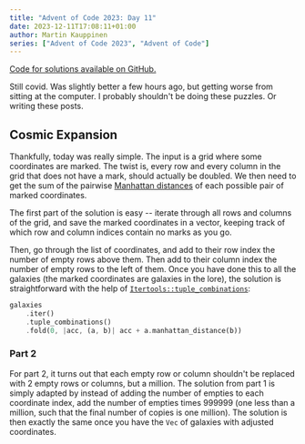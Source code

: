 ```yaml
---
title: "Advent of Code 2023: Day 11"
date: 2023-12-11T17:08:11+01:00
author: Martin Kauppinen
series: ["Advent of Code 2023", "Advent of Code"]
---
```

[Code for solutions available on GitHub.](https://github.com/martinkauppinen/aoc-2023/)

Still covid. Was slightly better a few hours ago, but getting worse from sitting
at the computer. I probably shouldn't be doing these puzzles. Or writing these
posts.

## Cosmic Expansion
Thankfully, today was really simple. The input is a grid where some coordinates
are marked. The twist is, every row and every column in the grid that does not
have a mark, should actually be doubled. We then need to get the sum of the
pairwise [Manhattan distances](https://en.wikipedia.org/wiki/Taxicab_geometry)
of each possible pair of marked coordinates.

The first part of the solution is easy -- iterate through all rows and columns
of the grid, and save the marked coordinates in a vector, keeping track of which
row and column indices contain no marks as you go.

Then, go through the list of coordinates, and add to their row index the number
of empty rows above them. Then add to their column index the number of empty
rows to the left of them. Once you have done this to all the galaxies (the
marked coordinates are galaxies in the lore), the solution is straightforward with the help of [`Itertools::tuple_combinations`](https://docs.rs/itertools/latest/itertools/trait.Itertools.html#method.tuple_combinations):
```rust
galaxies
    .iter()
    .tuple_combinations()
    .fold(0, |acc, (a, b)| acc + a.manhattan_distance(b))
```

### Part 2
For part 2, it turns out that each empty row or column shouldn't be replaced
with 2 empty rows or columns, but a million. The solution from part 1 is simply
adapted by instead of adding the number of empties to each coordinate index, add
the number of empties times 999999 (one less than a million, such that the final
number of copies is one million). The solution is then exactly the same once you
have the `Vec` of galaxies with adjusted coordinates.
